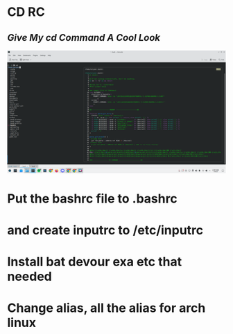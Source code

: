 # CD RC 
## _Give My cd Command A Cool Look_


![Screenshot]( /image/Screenshot_20230108_024926.png?raw=true )




# Put the bashrc file to .bashrc 
# and create inputrc to /etc/inputrc
# Install bat devour exa etc that needed 
# Change alias, all the alias for arch linux 


